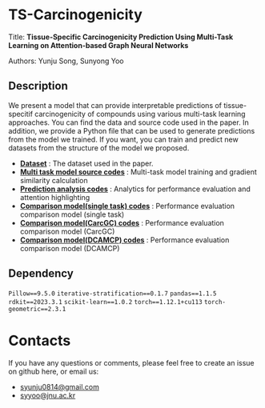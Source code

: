 # TS-Carcinogenicity

Title: **Tissue-Specific Carcinogenicity Prediction Using Multi-Task Learning on Attention-based Graph Neural Networks**

Authors: Yunju Song, Sunyong Yoo

## Description

We present a model that can provide interpretable predictions of tissue-specitif carcinogenicity of compounds using various multi-task learning approaches.
You can find the data and source code used in the paper.
In addition, we provide a Python file that can be used to generate predictions from the model we trained.
If you want, you can train and predict new datasets from the structure of the model we proposed.

- **[Dataset](https://github.com/bmil-jnu/TS-Carcinogenicity/tree/main/data)** : The dataset used in the paper.
- **[Multi task model source codes](https://github.com/bmil-jnu/TS-Carcinogenicity/tree/main/model/multi_task)** : Multi-task model training and gradient similarity calculation 
- **[Prediction analysis codes](https://github.com/bmil-jnu/TS-Carcinogenicity/tree/main/model/multi_task)** : Analytics for performance evaluation and attention highlighting
- **[Comparison model(single task) codes](https://github.com/bmil-jnu/TS-Carcinogenicity/tree/main/model/single_task)** : Performance evaluation comparison model (single task)
- **[Comparison model(CarcGC) codes](https://github.com/bmil-jnu/TS-Carcinogenicity/tree/main/model/CarcGC)** : Performance evaluation comparison model (CarcGC)
- **[Comparison model(DCAMCP) codes](https://github.com/bmil-jnu/TS-Carcinogenicity/tree/main/model/DCAMCP)** : Performance evaluation comparison model (DCAMCP)

## Dependency

`Pillow==9.5.0`
`iterative-stratification==0.1.7`
`pandas==1.1.5`
`rdkit==2023.3.1`
`scikit-learn==1.0.2`
`torch==1.12.1+cu113`
`torch-geometric==2.3.1`


# Contacts

If you have any questions or comments, please feel free to create an issue on github here, or email us:

- syunju0814@gmail.com
- syyoo@jnu.ac.kr
